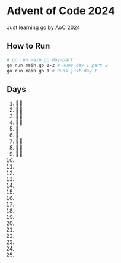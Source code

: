 # Advent of Code 2024

Just learning go by AoC 2024

## How to Run
```bash
# go run main.go day-part
go run main.go 1-2 # Runs day 1 part 2
go run main.go 1 # Runs just day 1
```

## Days

1. 🌟🌟
2. 🌟🌟
3. 🌟🌟
4. 🌟🌟
5. 🌟
6. 🌟
7. 🌟🌟
8. 🌟🌟
9. 🌟🌟
10.
11.
12.
13.
14.
15.
16.
17.
18.
19.
20.
21.
22.
23.
24.
25.
